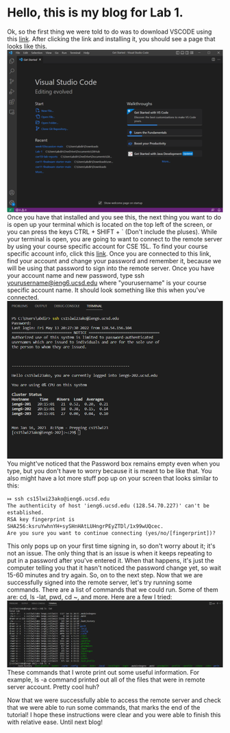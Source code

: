# Hello, this is my blog for Lab 1.
Ok, so the first thing we were told to do was to download VSCODE using this [link]( https://code.visualstudio.com/). After clicking the link and installing it, you should see a page that looks like this.
![Image](https://raw.githubusercontent.com/a7mohamed/cse15l-lab-reports/main/Screenshot%202023-01-11%20124000.png)
Once you have that installed and you see this, the next thing you want to do is open up your terminal which is located on the top left of the screen, or you can press the keys CTRL + SHIFT + ` (Don't include the pluses).
While your terminal is open, you are going to want to connect to the remote server by using your course specific account for CSE 15L. To find your course specific account info, click this [link](http://sdacs.ucsd.edu/~icc/index.php).
Once you are connected to this link, find your account and change your password and remember it, because we will be using that password to sign into the remote server.
Once you have your account name and new password, type ssh yourusername@ieng6.ucsd.edu where "yourusername" is your course specific account name. It should look something like this when you've connected. 
![Image](https://raw.githubusercontent.com/a7mohamed/cse15l-lab-reports/main/Terminal.png)
You might've noticed that the Password box remains empty even when you type, but you don't have to worry because it is meant to be like that. You also might have a lot more stuff pop up on your screen that looks similar to this: 
```
⤇ ssh cs15lwi23ako@ieng6.ucsd.edu
The authenticity of host 'ieng6.ucsd.edu (128.54.70.227)' can't be established.
RSA key fingerprint is SHA256:ksruYwhnYH+sySHnHAtLUHngrPEyZTDl/1x99wUQcec.
Are you sure you want to continue connecting (yes/no/[fingerprint])? 
```
This only pops up on your first time signing in, so don't worry about it; it's not an issue. The only thing that is an issue is when it keeps repeating to put in a password after you've entered it. When that happens, it's just the computer telling you that it hasn't noticed the password change yet, so wait 15-60 minutes and try again.
So, on to the next step. Now that we are successfully signed into the remote server, let's try running some commands. There are a list of commands that we could run. Some of them are: cd, ls -lat, pwd, cd ~, and more. Here are a few I tried:![Image](https://raw.githubusercontent.com/a7mohamed/cse15l-lab-reports/main/Running%20Commands.png)
These commands that I wrote print out some useful information. For example, ls -a command printed out all of the files that were in remote server account. Pretty cool huh?

Now that we were successfully able to access the remote server and check that we were able to run some commands, that marks the end of the tutorial! I hope these instructions were clear and you were able to finish this with relative ease. Until next blog!
